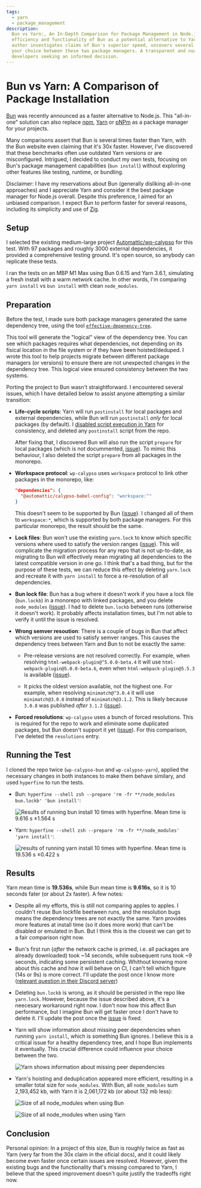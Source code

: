 ```yaml
---
tags:
  - yarn
  - package_management
description:
  Bun vs Yarn:, An In-Depth Comparison for Package Management in Node.js Projects. This detailed analysis explores the
  efficiency and functionality of Bun as a potential alternative to Yarn. Using a real-world medium-large project, the
  author investigates claims of Bun's superior speed, uncovers several issues, and provides insights that could inform
  your choice between these two package managers. A transparent and nuanced look at what each tool offers, perfect for
  developers seeking an informed decision.
---
```


# Bun vs Yarn: A Comparison of Package Installation

[Bun](https://bun.sh/) was recently announced as a faster alternative to Node.js. This "all-in-one" solution can also
replace [npm](https://www.npmjs.com/), [Yarn](https://yarnpkg.com/) or [pNPm](https://pnpm.io/) as a package manager for
your projects.

Many comparisons assert that Bun is several times faster than Yarn, with the Bun website even claiming that it's 30x
faster. However, I've discovered that these benchmarks often use outdated Yarn versions or are misconfigured. Intrigued,
I decided to conduct my own tests, focusing on Bun's package management capabilities (`bun install`) without exploring
other features like testing, runtime, or bundling.

Disclaimer: I have my reservations about Bun (generally disliking all-in-one approaches) and I appreciate Yarn and
consider it the best package manager for Node.js overall. Despite this preference, I aimed for an unbiased comparison. I
expect Bun to perform faster for several reasons, including its simplicity and use of [Zig](https://ziglang.org/).

## Setup

I selected the existing medium-large project [Automattic/wp-calypso](https://github.com/Automattic/wp-calypso) for this
test. With 97 packages and roughly 3000 external dependencies, it provided a comprehensive testing ground. It's open
source, so anybody can replicate these tests.

I ran the tests on an MBP M1 Max using Bun 0.6.15 and Yarn 3.6.1, simulating a fresh install with a warm network cache.
In other words, I'm comparing `yarn install` vs `bun install` with clean `node_modules`.

## Preparation

Before the test, I made sure both package managers generated the same dependency tree, using the tool
[`effective-depenency-tree`](https://www.npmjs.com/package/effective-dependency-tree).

This tool will generate the "logical" view of the dependency tree. You can see which packages requires what
dependencies, not depending on its fisical location in the file system or if they have been hoisted/deduped. I wrote
this tool to help projects migrate between different package managers (or versions) to ensure there are not unexpected
changes in the dependency tree. This logical view ensured consistency between the two systems.

Porting the project to Bun wasn't straightforward. I encountered several issues, which I have detailed below to assist
anyone attempting a similar transition:

- **Life-cycle scripts**: Yarn will run `postinstall` for local packages and external dependencies, while Bun will run
  `postinstall` _only_ for local packages (by default). I
  [disabled script execution in Yarn](https://yarnpkg.com/configuration/yarnrc#enableScripts) for consistency, and
  deleted any `postinstall` script from the repo.

  After fixing that, I discovered Bun will also run the script `prepare` for local packages (which is not docummented,
  [issue](https://github.com/oven-sh/bun/issues/3874)). To mimic this behaviour, I also deleted the script `prepare`
  from all packages in the monorepo.

- **Workspace protocol**: `wp-calypso` uses `workspace` protocol to link other packages in the monorepo, like:

  ```json
  "dependencies": {
    "@automattic/calypso-babel-config": "workspace:^"
  }
  ```

  This doesn't seem to be supported by Bun ([issue](https://github.com/oven-sh/bun/issues/3686)). I changed all of them
  to `workspace:*`, which is supported by both package managers. For this particular monorepo, the result should be the
  same.

- **Lock files**: Bun won't use the existing `yarn.lock` to know which specific versions where used to satisfy the
  version ranges ([issue](https://github.com/oven-sh/bun/issues/1751)). This will complicate the migration process for
  any repo that is not up-to-date, as migrating to Bun will effectively mean migrating all dependencies to the latest
  compatible version in one go. I think that's a bad thing, but for the purpose of these tests, we can reduce this
  effect by deleting `yarn.lock` and recreate it with `yarn install` to force a re-resolution of all dependencies.

- **Bun lock file**: Bun has a bug where it doesn't work if you have a lock file (`bun.lockb`) in a monorepo with linked
  packages, and you delete `node_modules` ([issue](https://github.com/oven-sh/bun/issues/3685)). I had to delete
  `bun.lockb` between runs (otherwise it doesn't work). It probably affects installation times, but I'm not able to
  verify it until the issue is resolved.

- **Wrong semver resoution**: There is a couple of bugs in Bun that affect which versions are used to satisfy semver
  ranges. This causes the dependency trees between Yarn and Bun to not be exactly the same:

  - Pre-release versions are not resolved correctly. For example, when resolving `html-webpack-plugin@^5.0.0-beta.4` it
    will use `html-webpack-plugin@5.0.0-beta.6`, even when `html-webpack-plugin@5.5.3` is available
    ([issue](https://github.com/oven-sh/bun/issues/3684)).

  - It picks the oldest version available, not the highest one. For example, when resolving `minimatch@^3.0.4` it will
    use `minimatch@3.0.8` instead of `minimatch@3.1.2`. This is likely because `3.0.8` was published _after_ `3.1.2`
    ([issue](https://github.com/oven-sh/bun/issues/3873)).

- **Forced resolutions**: `wp-calypso` uses a bunch of forced resolutions. This is required for the repo to work and
  eliminate some duplicated packages, but Bun doesn't support it yet
  ([issue](https://github.com/oven-sh/bun/issues/1134)). For this comparison, I've deleted the `resolutions` entry.

## Running the Test

I cloned the repo twice (`wp-calypso-bun` and `wp-calypso-yarn`), applied the necessary changes in both instances to
make them behave similary, and used `hyperfine` to run the tests.

- Bun: `hyperfine --shell zsh --prepare 'rm -fr **/node_modules bun.lockb' 'bun install'`:

  ![Results of running bun install 10 times with hyperfine. Mean time is 9.616 s ±1.564 s](/img/posts/yarn-vs-bun/image-1.png)

- Yarn: `hyperfine --shell zsh --prepare 'rm -fr **/node_modules' 'yarn install'`:

  ![results of running yarn install 10 times with hyperfine. Mean time is 19.536 s ±0.422 s](/img/posts/yarn-vs-bun/image-2.png)

## Results

Yarn mean time is **19.536s**, while Bun mean time is **9.616s**, so it is 10 seconds fater (or about 2x faster). A few
notes:

- Despite all my efforts, this is still not comparing apples to apples. I couldn't reuse Bun lockfile beetween runs, and
  the resolution bugs means the dependency trees are not exactly the same. Yarn provides more features at install time
  (so it does more work) that can't be disabled or emulated in Bun. But I think this is the closest we can get to a fair
  comparison right now.

- Bun's first run (_after_ the network cache is primed, i.e. all packages are already downloaded) took ~14 seconds,
  while subsequent runs took ~9 seconds, indicating some persistent caching. Whithout knowing more about this cache and
  how it will behave on CI, I can't tell which figure (14s or 9s) is more correct. I'll update the post once I know more
  ([relevant question in their Discord server](https://discord.com/channels/876711213126520882/1135079573462188062))

- Deleting `bun.lockb` is wrong, as it should be persisted in the repo like `yarn.lock`. However, because the issue
  described above, it's a neecesary workaround right now. I don't now how this affect Bun performance, but I imagine Bun
  will get faster once I don't have to delete it. I'll update the post once the
  [issue](https://github.com/oven-sh/bun/issues/3685) is fixed.

- Yarn will show information about missing peer dependencies when running `yarn install`, which is something Bun
  ignores. I believe this is a critical issue for a healthy dependency tree, and I hope Bun implements it eventually.
  This crucial difference could influence your choice between the two.

  ![Yarn shows information about missing peer dependencies](/img/posts/yarn-vs-bun/image-3.png)

- Yarn's hoisting and deduplication appeared more efficient, resulting in a smaller total size for `node_modules`. With
  Bun, all `node_modules` sum 2,193,452 kb, with Yarn it is 2,061,172 kb (or about 132 mb less):

  ![Size of all node_modules when using Bun](/img/posts/yarn-vs-bun/image-6.png)

  ![Size of all node_modules when using Yarn](/img/posts/yarn-vs-bun/image-5.png)

## Conclusion

Personal opinion: In a project of this size, Bun is roughly twice as fast as Yarn (very far from the 30x claim in the
oficial docs), and it could likely become even faster once certain issues are resolved. However, given the existing bugs
and the functionality that's missing compared to Yarn, I believe that the speed improvement doesn't quite justify the
tradeoffs right now.
